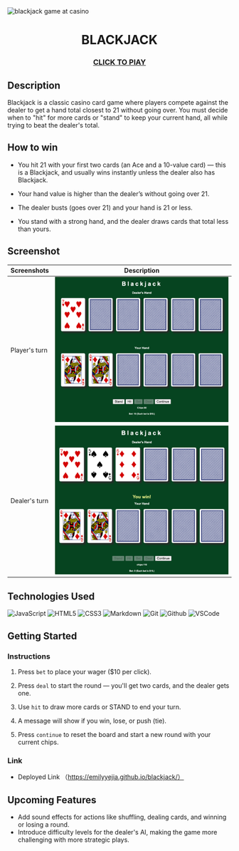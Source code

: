 <div id="header" >

  <img src="https://cdn.pixabay.com/photo/2020/10/01/16/31/casino-5619014_1280.jpg" width="800" height="300" alt="blackjack game at casino">

</div>
  <div id="description" align="center">

  # BLACKJACK

  ### [CLICK TO PlAY](https://emilyyejia.github.io/blackjack/)

</div>

## Description
Blackjack is a classic casino card game where players compete against the dealer to get a hand total closest to 21 without going over. You must decide when to "hit" for more cards or "stand" to keep your current hand, all while trying to beat the dealer's total.

## How to win
- You hit 21 with your first two cards (an Ace and a 10-value card) — this is a Blackjack, and usually wins instantly unless the dealer also has Blackjack.

- Your hand value is higher than the dealer’s without going over 21.

- The dealer busts (goes over 21) and your hand is 21 or less.

- You stand with a strong hand, and the dealer draws cards that total less than yours.


## Screenshot
| Screenshots| Description |
| ------ | ----------- |
| Player's turn | <img src="screenshots/playerhand.png" alt="player's turn"> |
| Dealer's turn | <img src="screenshots/dealerhand.png" alt="dealer's turn"> |

## Technologies Used

  ![JavaScript](https://img.shields.io/badge/-JavaScript-05122A?style=flat&logo=javascript)
  ![HTML5](https://img.shields.io/badge/-HTML5-05122A?style=flat&logo=html5)
  ![CSS3](https://img.shields.io/badge/-CSS-05122A?style=flat&logo=css3)
  ![Markdown](https://img.shields.io/badge/-Markdown-05122A?style=flat&logo=markdown)
  ![Git](https://img.shields.io/badge/-Git-05122A?style=flat&logo=git)
  ![Github](https://img.shields.io/badge/-GitHub-05122A?style=flat&logo=github)
  ![VSCode](https://img.shields.io/badge/-VS_Code-05122A?style=flat&logo=visualstudio)

## Getting Started

### Instructions

1. Press `bet` to place your wager ($10 per click).

2. Press `deal` to start the round — you'll get two cards, and the dealer gets one.

3. Use `hit` to draw more cards or STAND to end your turn.

4. A message will show if you win, lose, or push (tie).

5. Press `continue` to reset the board and start a new round with your current chips.

### Link

- Deployed Link （https://emilyyejia.github.io/blackjack/）

## Upcoming Features

- Add sound effects for actions like shuffling, dealing cards, and winning or losing a round.
- Introduce difficulty levels for the dealer's AI, making the game more challenging with more strategic plays.

